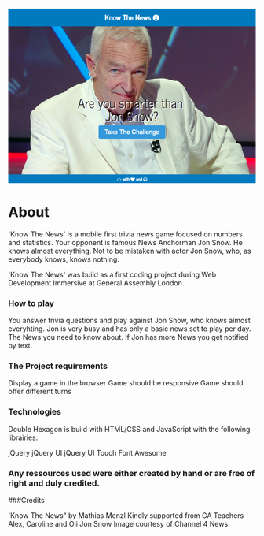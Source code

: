 
![alt text](images/readme.png "Know The News")

# About

'Know The News' is a mobile first trivia news game focused on numbers and statistics. Your opponent is famous News Anchorman Jon Snow. He knows almost everything. Not to be mistaken with actor Jon Snow, who, as everybody knows, knows nothing.  

'Know The News' was build as a first coding project during Web Development Immersive at General Assembly London.

### How to play

You answer trivia questions and play against Jon Snow, who knows almost everyhting. Jon is very busy and has only a basic news set to play per day. The News you need to know about. If Jon has more News you get notified by text. 

### The Project requirements

Display a game in the browser
Game should be responsive
Game should offer different turns 

### Technologies

Double Hexagon is build with HTML/CSS and JavaScript with the following librairies:

jQuery
jQuery UI
jQuery UI Touch
Font Awesome

### Any ressources used were either created by hand or are free of right and duly credited.

###Credits

'Know The News" by Mathias Menzl 
Kindly supported from GA Teachers Alex, Caroline and Oli
Jon Snow Image courtesy of Channel 4 News
